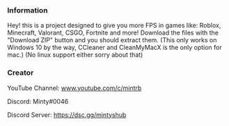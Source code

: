 ### Information

Hey! this is a project designed to give you more FPS in games like: Roblox, Minecraft, Valorant, CSGO, Fortnite and more!
Download the files with the "Download ZIP" button and you should extract them. (This only works on Windows 10 by the way, CCleaner and CleanMyMacX is the only option for mac.) (No linux support either sorry about that)

### Creator

YouTube Channel: www.youtube.com/c/mintrb

Discord: Minty#0046

Discord Server: https://dsc.gg/mintyshub


